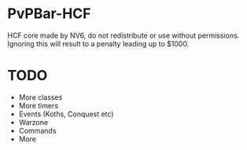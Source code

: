 # PvPBar-HCF
HCF core made by NV6, do not redistribute or use without permissions. Ignoring this will result to a penalty leading up to $1000.

# TODO
* More classes
* More timers
* Events (Koths, Conquest etc)
* Warzone
* Commands
* More
